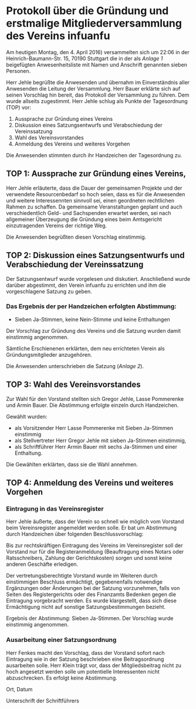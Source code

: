 # Protokoll über die Gründung und erstmalige Mitgliederversammlung des Vereins infuanfu

Am heutigen Montag, den 4. April 2016) versammelten sich um 22:06 in der Heinrich-Baumann-Str. 15, 
70190 Stuttgart die in der als _Anlage 1_ beigefügten Anwesenheitsliste mit Namen und Anschrift genannten sieben Personen.

Herr Jehle begrüßte die Anwesenden und übernahm im Einverständnis aller Anwesenden die Leitung der Versammlung. 
Herr Bauer erklärte sich auf seinen Vorschlag hin bereit, das Protokoll der Versammlung zu führen. Dem wurde 
allseits zugestimmt.
Herr Jehle schlug als Punkte der Tagesordnung (TOP) vor:

1. Aussprache zur Gründung eines Vereins
1. Diskussion eines Satzungsentwurfs und Verabschiedung der Vereinssatzung
1. Wahl des Vereinsvorstandes
1. Anmeldung des Vereins und weiteres Vorgehen

Die Anwesenden stimmten durch ihr Handzeichen der Tagesordnung zu.

## TOP 1: Aussprache zur Gründung eines Vereins,
Herr Jehle erläuterte, dass die Dauer der gemeinsamen Projekte und der verwendete Resourcenbedarf so hoch seien, dass 
es für die Anwesenden und weitere Interessennten sinnvoll sei, einen geordneten rechtlichen Rahmen zu schaffen. Da 
gemeinsame Veranstaltungen geplant und auch verschiedentlich Geld- und Sachspenden erwartet werden,
sei nach allgemeiner Überzeugung die Gründung eines beim Amtsgericht einzutragenden Vereins
der richtige Weg.

Die Anwesenden begrüßten diesen Vorschlag einstimmig.


## TOP 2: Diskussion eines Satzungsentwurfs und Verabschiedung der Vereinssatzung
Der Satzungsentwurf wurde vorgelesen und diskutiert. Anschließend wurde darüber abgestimmt,
den Verein infuanfu zu errichten und ihm die vorgeschlagene Satzung zu geben. 

### Das Ergebnis der per Handzeichen erfolgten Abstimmung: 
* Sieben Ja-Stimmen, keine Nein-Stimme und keine Enthaltungen

Der Vorschlag zur Gründung des Vereins und die Satzung wurden damit einstimmig angenommen.

Sämtliche Erschienenen erklärten, dem neu errichteten Verein als Gründungsmitglieder anzugehören.

Die Anwesenden unterschrieben die Satzung (_Anlage 2_).

## TOP 3: Wahl des Vereinsvorstandes

Zur Wahl für den Vorstand stellten sich Gregor Jehle, Lasse Pommerenke und Armin Bauer. Die Abstimmung erfolgte einzeln
durch Handzeichen. 

Gewählt wurden:
* als Vorsitzender Herr Lasse Pommerenke mit Sieben Ja-Stimmen einstimmig
* als Stellvertreter Herr Gregor Jehle mit sieben Ja-Stimmen einstimmig,
* als Schriftführer Herr Armin Bauer mit sechs Ja-Stimmen und einer Enthaltung.

Die Gewählten erklärten, dass sie die Wahl annehmen.


## TOP 4: Anmeldung des Vereins und weiteres Vorgehen

### Eintragung in das Vereinsregister

Herr Jehle äußerte, dass der Verein so schnell wie möglich vom Vorstand beim Vereinsregister angemeldet werden solle. 
Er bat um Abstimmung durch Handzeichen über folgenden Beschlussvorschlag:

Bis zur rechtskräftigen Eintragung des Vereins im Vereinsregister soll der Vorstand nur für die
Registeranmeldung (Beauftragung eines Notars oder Ratsschreibers, Zahlung der Gerichtskosten)
sorgen und sonst keine anderen Geschäfte erledigen.

Der vertretungsberechtigte Vorstand wurde im Weiteren durch einstimmigen Beschluss ermächtigt, gegebenenfalls 
notwendige Ergänzungen oder Änderungen bei der Satzung vorzunehmen, falls von Seiten des Registergerichts 
oder des Finanzamts Bedenken gegen die Eintragung vorgebracht werden. 
Es wurde klargestellt, dass sich diese Ermächtigung nicht auf sonstige Satzungsbestimmungen bezieht.

Ergebnis der Abstimmung: Sieben Ja-Stimmen. Der Vorschlag wurde einstimmig angenommen.

### Ausarbeitung einer Satzungsordnung

Herr Fenkes macht den Vorschlag, dass der Vorstand sofort nach Eintragung wie in der Satzung beschrieben eine Beitragsordnung 
ausarbeiten solle. Herr Klein trägt vor, dass der Mitgliedsbeitrag nicht zu hoch angesetzt werden solle um potentielle 
Interessenten nicht abzuschrecken.
Es erfolgt keine Abstimmung.


Ort, Datum



Unterschrift der Schriftführers
